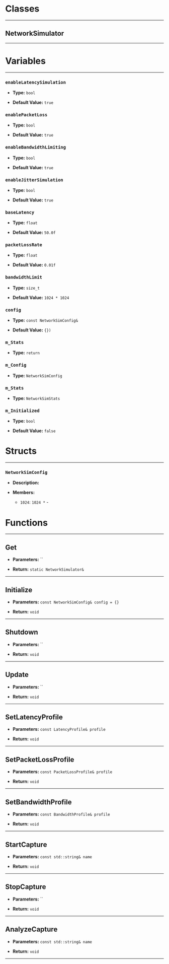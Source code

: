 # Classes
---

## NetworkSimulator
---




# Variables
---

### `enableLatencySimulation`

- **Type:** `bool`

- **Default Value:** `true`



### `enablePacketLoss`

- **Type:** `bool`

- **Default Value:** `true`



### `enableBandwidthLimiting`

- **Type:** `bool`

- **Default Value:** `true`



### `enableJitterSimulation`

- **Type:** `bool`

- **Default Value:** `true`



### `baseLatency`

- **Type:** `float`

- **Default Value:** `50.0f`



### `packetLossRate`

- **Type:** `float`

- **Default Value:** `0.01f`



### `bandwidthLimit`

- **Type:** `size_t`

- **Default Value:** `1024 * 1024`



### `config`

- **Type:** `const NetworkSimConfig&`

- **Default Value:** `{})`



### `m_Stats`

- **Type:** `return`



### `m_Config`

- **Type:** `NetworkSimConfig`



### `m_Stats`

- **Type:** `NetworkSimStats`



### `m_Initialized`

- **Type:** `bool`

- **Default Value:** `false`




# Structs
---

### `NetworkSimConfig`

- **Description:** 

- **Members:**

  - `1024`: `1024 *` - 




# Functions
---

## Get



- **Parameters:** ``

- **Return:** `static NetworkSimulator&`

---

## Initialize



- **Parameters:** `const NetworkSimConfig& config = {}`

- **Return:** `void`

---

## Shutdown



- **Parameters:** ``

- **Return:** `void`

---

## Update



- **Parameters:** ``

- **Return:** `void`

---

## SetLatencyProfile



- **Parameters:** `const LatencyProfile& profile`

- **Return:** `void`

---

## SetPacketLossProfile



- **Parameters:** `const PacketLossProfile& profile`

- **Return:** `void`

---

## SetBandwidthProfile



- **Parameters:** `const BandwidthProfile& profile`

- **Return:** `void`

---

## StartCapture



- **Parameters:** `const std::string& name`

- **Return:** `void`

---

## StopCapture



- **Parameters:** ``

- **Return:** `void`

---

## AnalyzeCapture



- **Parameters:** `const std::string& name`

- **Return:** `void`

---
